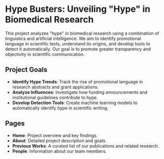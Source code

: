 # Hype Busters: Unveiling "Hype" in Biomedical Research

This project analyzes "hype" in biomedical research using a combination of linguistics and artificial intelligence. We aim to identify promotional language in scientific texts, understand its origins, and develop tools to detect it automatically. Our goal is to promote greater transparency and objectivity in scientific communication.

## Project Goals

*   **Identify Hype Trends**: Track the rise of promotional language in research abstracts and grant applications.
*   **Analyze Influences**: Investigate how funding announcements and institutional guidelines contribute to hype.
*   **Develop Detection Tools**: Create machine learning models to automatically identify hype in scientific writing.

## Pages

- **Home**: Project overview and key findings.
- **About**: Detailed project description and goals.
- **Previous Works**: A curated list of our publications and related research.
- **People**: Information about our team members.

